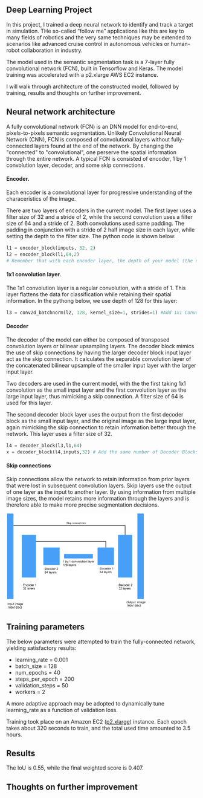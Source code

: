 ## Deep Learning Project <!-- omit in toc -->
In this project, I trained a deep neural network to identify and track a target in simulation. THe so-called “follow me” applications like this are key to many fields of robotics and the very same techniques may be extended to scenarios like advanced cruise control in autonomous vehicles or human-robot collaboration in industry.

The model used in the semantic segmentation task is a 7-layer fully convolutional network (FCN), built in Tensorflow and Keras. The model training was accelerated with a p2.xlarge AWS EC2 instance.

I will walk through architecture of the constructed model, followed by training, results and thoughts on further improvement.

## Neural network architecture <!-- omit in toc -->
A fully convolutional network (FCN) is an DNN model for end-to-end, pixels-to-pixels semantic segmentation. Unlikely Convolutional Neural Network (CNN), FCN is composed of convolutional layers without fully-connected layers found at the end of the network. By changing the "connected" to "convolutional", one perserve the spatial information through the entire network. A typical FCN is consisted of encoder, 1 by 1 convolution layer, decoder, and some skip connections. 

#### Encoder.
Each encoder is a convolutional layer for progressive understanding of the characeristics of the image. 

There are two layers of encoders in the current model. The first layer uses a filter size of 32 and a stride of 2, while the second convolution uses a filter size of 64 and a stride of 2. Both convolutions used same padding. The padding in conjunction with a stride of 2 half image size in each layer, while setting the depth to the filter size. The python code is shown below:
 
```python
l1 = encoder_block(inputs, 32, 2)
l2 = encoder_block(l1,64,2)
# Remember that with each encoder layer, the depth of your model (the number of filters) increases.
```
#### 1x1 convolution layer.
The 1x1 convolution layer is a regular convolution, with a stride of 1. This layer flattens the data for classification while retaining their spatial information. In the pythong below, we use depth of 128 for this layer:

```python
l3 = conv2d_batchnorm(l2, 128, kernel_size=1, strides=1) #Add 1x1 Convolution layer using conv2d_batchnorm().
```
#### Decoder
The decoder of the model can either be composed of transposed convolution layers or bilinear upsampling layers. The decoder block mimics the use of skip connections by having the larger decoder block input layer act as the skip connection. It calculates the separable convolution layer of the concatenated bilinear upsample of the smaller input layer with the larger input layer.

Two decoders are used in the current model, with the the first taking 1x1 convolution as the small input layer and the first convolution layer as the large input layer, thus mimicking a skip connection. A filter size of 64 is used for this layer.

The second decoder block layer uses the output from the first decoder block as the small input layer, and the original image as the large input layer, again mimicking the skip connection to retain information better through the network. This layer uses a filter size of 32.
```python
l4 = decoder_block(l3,l1,64)
x = decoder_block(l4,inputs,32) # Add the same number of Decoder Blocks as the number of Encoder Blocks
```
#### Skip connections

Skip connections allow the network to retain information from prior layers that were lost in subsequent convolution layers. Skip layers use the output of one layer as the input to another layer. By using information from multiple image sizes, the model retains more information through the layers and is therefore able to make more precise segmentation decisions.

<img src="./FCN_architecture.png" alt="Schematic of the FCN architecture" width="75%">


## Training parameters <!-- omit in toc -->

The below parameters were attempted to train the fully-connected network, yielding satisfactory results:

- learning_rate = 0.001
- batch_size = 128
- num_epochs = 40
- steps_per_epoch = 200
- validation_steps = 50
- workers = 2

A more adaptive approach may be adopted to dynamically tune learning_rate as a function of validation loss. 

Training took place on an Amazon EC2 ([p2.xlarge](https://aws.amazon.com/ec2/instance-types/p2/)) instance. Each epoch takes about 320 seconds to train, and the total used time amounted to 3.5 hours.

## Results <!-- omit in toc -->

The IoU is 0.55, while the final weighted score is 0.407.

## Thoughts on further improvement <!-- omit in toc -->
